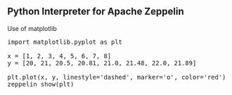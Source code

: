 ## Python Interpreter for Apache Zeppelin

Use of matplotlib
<pre>
import matplotlib.pyplot as plt

x = [1, 2, 3, 4, 5, 6, 7, 8]
y = [20, 21, 20.5, 20.81, 21.0, 21.48, 22.0, 21.89]

plt.plot(x, y, linestyle='dashed', marker='o', color='red')
zeppelin_show(plt)
</pre>
